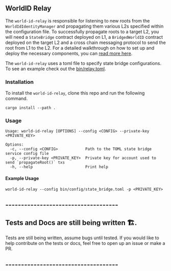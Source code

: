 ## WorldID Relay

The `world-id-relay` is responsible for listening to new roots from the `WorldIdIdentityManager` and propagating them various L2s specified within the configuration file. To successfully propagate roots to a target L2, you will need a `StateBridge` contract deployed on L1, a `BridgedWorldID` contract deployed on the target L2 and a cross chain messaging protocol to send the root from L1 to the L2. For a detailed walkthrough on how to set up and deploy the necessary components, you can [read more here](https://worldcoin.org/blog/announcements/new-state-bridge-update-enables-permissionless-integration-world-id).

The `world-id-relay` uses a toml file to specify state bridge configurations. To see an example check out the [bin/relay.toml](./bin/relay.toml).


### Installation
To install the `world-id-relay`, clone this repo and run the following command.

```
cargo install --path .
```


### Usage 
```
Usage: world-id-relay [OPTIONS] --config <CONFIG> --private-key <PRIVATE_KEY>

Options:
  -c, --config <CONFIG>            Path to the TOML state bridge service config file
  -p, --private-key <PRIVATE_KEY>  Private key for account used to send `propagateRoot()` txs
  -h, --help                       Print help
```

#### Example Usage
```
world-id-relay --config bin/config/state_bridge.toml -p <PRIVATE_KEY>
```


## ------------------------------------
## Tests and Docs are still being written 🏗️.
Tests are still being written, assume bugs until tested. If you would like to help contribute on the tests or docs, feel free to open up an issue or make a PR.
## ------------------------------------